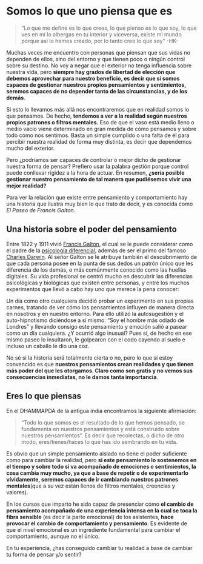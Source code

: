 # Somos lo que uno piensa que es
> “Lo que me define es lo que crees, lo que pienso es lo que soy, lo que ves en mí lo albergas en tu interior y viceversa, existe mi mundo porque así lo hemos creado, por lo tanto creo lo que soy” -HK-

Muchas veces me encuentro con personas que piensan que sus vidas no dependen de ellos, sino del entorno y que tienen poco o ningún control sobre su destino. No voy a negar que el exterior no tenga influencia sobre nuestra vida, pero **siempre hay grados de libertad de elección que debemos aprovechar para nuestro beneficio, es decir que si somos capaces de gestionar nuestros propios pensamientos y sentimientos, seremos capaces de no depender tanto de las circunstancias, y de los demás**.

Si esto lo llevamos más allá nos encontraremos que en realidad somos lo que pensamos. De hecho, **tendemos a ver a la realidad según nuestros propios patrones o filtros mentales.** Eso de que el vaso está medio lleno o medio vacío viene determinado en gran medida de cómo pensamos y sobre todo cómo nos sentimos. Basta un simple cumplido o una falta de él para percibir nuestra realidad de forma muy distinta, es decir que dependemos mucho del exterior.

Pero ¿podríamos ser capaces de controlar o mejor dicho de gestionar nuestra forma de pensar? Prefiero usar la palabra gestión porque control puede conllevar rigidez a la hora de actuar. En resumen, **¿sería posible gestionar nuestro pensamiento de tal manera que pudiésemos vivir una mejor realidad?**

Para ver la relación que existe entre pensamiento y comportamiento hay una historia que ilustra muy bien lo que trato de decir, y es conocida como *El Paseo de Francis Galton.*

## Una historia sobre el poder del pensamiento

Entre 1822 y 1911 vivió [Francis Galton][1], el cual se le puede considerar como el padre de la [psicología diferencial][2], además de ser el primo del famoso [Charles Darwin][3]. Al señor Galton se le atribuye también el descubrimiento de que cada persona posee en la punta de sus dedos un patrón único que les diferencia de los demás, o más comúnmente conocido como las huellas digitales. Su vida profesional se centró mucho en descubrir las diferencias psicológicas y biológicas que existen entre personas, y entre los muchos experimentos que llevó a cabo hay uno que merece la pena conocer:

Un día como otro cualquiera decidió probar un experimento en sus propias carnes, tratando de ver cómo los pensamientos influyen de manera directa en nosotros y en nuestro entorno. Para ello utilizó la autosugestión y el auto-hipnotismo diciéndose a sí mismo: “Soy el hombre más odiado de Londres” y llevando consigo este pensamiento y emoción salió a pasear como un día cualquiera. ¿Y ocurrió algo inusual? Pues sí, de hecho en ese mismo paseo lo insultaron, le golpearon con el codo cayendo al suelo e incluso un caballo le dio una coz.

No sé si la historia será totalmente cierta o no, pero lo que sí estoy convencido es que **nuestros pensamientos crean realidades y que tienen más poder del que les otorgamos. Claro como son gratis y no vemos sus consecuencias inmediatas, no le damos tanta importancia**.

## Eres lo que piensas

En el DHAMMAPDA de la antigua india encontramos la siguiente afirmación:

> “Todo lo que somos es el resultado de lo que hemos pensado, se fundamenta en nuestros pensamientos y está construido sobre nuestros pensamientos”. Es decir que recolectas, o dicho de otro modo, eres/tienes/haces lo que has ido sembrando en tu vida.

Es obvio que un simple pensamiento aislado no tiene el poder suficiente como para cambiar la realidad, pero **si este pensamiento lo sostenemos en el tiempo y sobre todo si va acompañado de emociones o sentimientos, la cosa cambia muy mucho, ya que a base de repetir o de experimentarlo vívidamente, seremos capaces de ir cambiando nuestros patrones mentales**(que a su vez están llenos de filtros mentales, creencias y valores).

En los cursos que imparto he sido capaz de presenciar cómo **el cambio de pensamiento acompañado de una experiencia intensa en la cual se toca la fibra sensible** (es decir la parte emocional) de los asistentes, **hace provocar el cambio de comportamiento y pensamiento**. Es evidente de que el nivel emocional es un ingrediente fundamental para cambiar el comportamiento, aunque no el único.

En tu experiencia, ¿has conseguido cambiar tu realidad a base de cambiar tu forma de pensar y/o sentir?

[1]:	http://es.wikipedia.org/wiki/Francis_Galton
[2]:	http://es.wikipedia.org/wiki/Psicolog%C3%ADa_diferencial
[3]:	http://es.wikipedia.org/wiki/Charles_Darwin